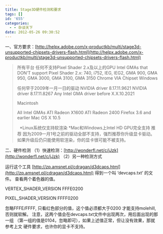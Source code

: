 ```yaml
---
title: Stage3D硬件检测和要求
tags: []
id: '655'
categories:
  - - 杂谈天下
date: 2012-05-26 09:30:52
---
```


一、官方要求：[http://helpx.adobe.com/x-productkb/multi/stage3d-unsupported-chipsets-drivers-flash.html](http://helpx.adobe.com/x-productkb/multi/stage3d-unsupported-chipsets-drivers-flash.html)

> 所有平台 任何不支持Pixel Shader 2.x及以上的GPU Intel GMAs that DON’T support Pixel Shader 2.x: 740, i752, IEG, IEG2, GMA 900, GMA 950, GMA 3000, GMA 3100, GMA 3150 Chrome VIA Chipset Windows
> 
> 任何早于2009年一月一日的驱动
>  NVIDIA driver 8.17.11.9621
>  NVIDIA driver 8.17.11.8267
>  Any Intel GMA driver before X.X.10.2021
> 
> Macintosh
> 
> All Intel GMAs
> ATI Radeon X1600
>  ATI Radeon 2400
>  Firefox 3.6 and earlier
>  Mac OS X 10.5
> 
>   \*Linux系统仅支持软渲染 \*Mac和Windows上Intel HD GPU完全支持 推荐 因为2009一月1号之前的驱动全部不支持，强烈推荐你升级显卡驱动。如果升级后仍只能使用软渲染，你的显卡很可能不被支持。

二、硬件检测 （1）快速检测：[http://wonderfl.net/c/jJzk](http://wonderfl.net/c/jJzk) （2）另一种检测方式

运行这个工具 [http://zp.amsnet.pl/cdragan/d3dcaps.html](http://zp.amsnet.pl/cdragan/d3dcaps.html) 得到一个叫 ‘devcaps.txt’ 的文件。 查看两个着色器的值。

VERTEX\_SHADER\_VERSION FFFE0200

PIXEL\_SHADER\_VERSION FFFF0200

忽略FFFE/FFFF, 只看红色部分的值，这个值必须都大于0200 才能支持molehill, 否则就软解。 注意，这两个值会在devcaps.txt文件中出现两次，用后面出现的那一组 （第一组的值是0104，忽略即可），如果上述值正常，但让没有效果，那就参考上文 硬件要求，也许你的显卡不支持。